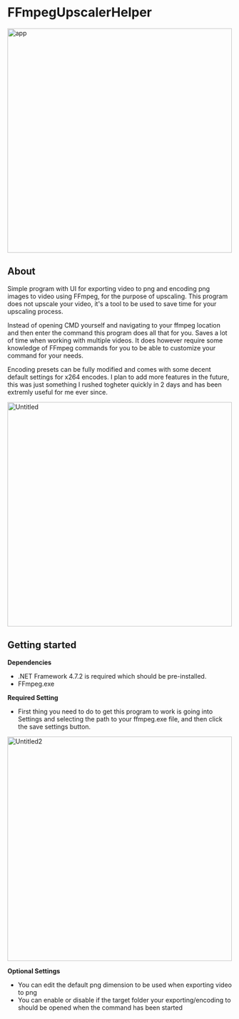 # FFmpegUpscalerHelper
<img width="503" alt="app" src="https://user-images.githubusercontent.com/104313051/164985734-851253cb-c93c-47d4-a642-cc3597fb0636.png">

## About
Simple program with UI for exporting video to png and encoding png images to video using FFmpeg, for the purpose of upscaling. This program does not upscale your video, it's a tool to be used to save time for your upscaling process. 

Instead of opening CMD yourself and navigating to your ffmpeg location and then enter the command this program does all that for you. Saves a lot of time when working with multiple videos. It does however require some knowledge of FFmpeg commands for you to be able to customize your command for your needs. 

Encoding presets can be fully modified and comes with some decent default settings for x264 encodes. I plan to add more features in the future, this was just something I rushed togheter quickly in 2 days and has been extremly useful for me ever since.


<img width="503" alt="Untitled" src="https://user-images.githubusercontent.com/104313051/164991558-3401484d-4e83-49d3-baef-a2c9b038bca0.png">

## Getting started
**Dependencies**
- .NET Framework 4.7.2 is required which should be pre-installed.
- FFmpeg.exe

**Required Setting** 
- First thing you need to do to get this program to work is going into Settings and selecting the path to your ffmpeg.exe file, and then click the save settings button. 
<img width="503" alt="Untitled2" src="https://user-images.githubusercontent.com/104313051/165087676-4e7d7037-8bdb-408b-9065-d71ab0b0f372.png">

**Optional Settings** 
- You can edit the default png dimension to be used when exporting video to png
- You can enable or disable if the target folder your exporting/encoding to should be opened when the command has been started
